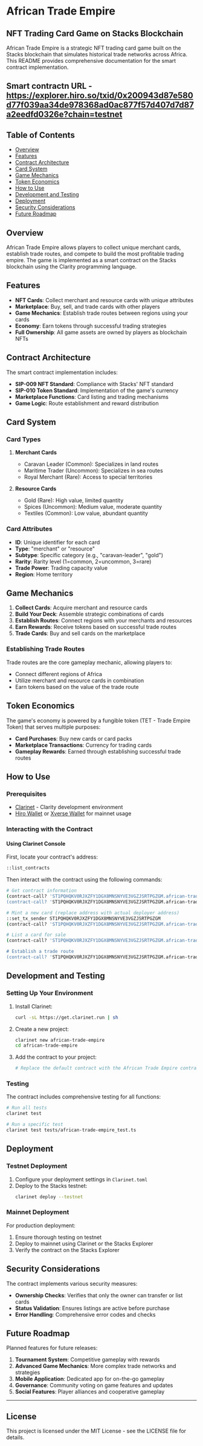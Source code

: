 # African Trade Empire

## NFT Trading Card Game on Stacks Blockchain

African Trade Empire is a strategic NFT trading card game built on the Stacks blockchain that simulates historical trade networks across Africa. This README provides comprehensive documentation for the smart contract implementation.

## Smart contractn URL - https://explorer.hiro.so/txid/0x200943d87e580d77f039aa34de978368ad0ac877f57d407d7d87a2eedfd0326e?chain=testnet

## Table of Contents

- [Overview](#overview)
- [Features](#features)
- [Contract Architecture](#contract-architecture)
- [Card System](#card-system)
- [Game Mechanics](#game-mechanics)
- [Token Economics](#token-economics)
- [How to Use](#how-to-use)
- [Development and Testing](#development-and-testing)
- [Deployment](#deployment)
- [Security Considerations](#security-considerations)
- [Future Roadmap](#future-roadmap)

## Overview

African Trade Empire allows players to collect unique merchant cards, establish trade routes, and compete to build the most profitable trading empire. The game is implemented as a smart contract on the Stacks blockchain using the Clarity programming language.

## Features

- **NFT Cards**: Collect merchant and resource cards with unique attributes
- **Marketplace**: Buy, sell, and trade cards with other players
- **Game Mechanics**: Establish trade routes between regions using your cards
- **Economy**: Earn tokens through successful trading strategies
- **Full Ownership**: All game assets are owned by players as blockchain NFTs

## Contract Architecture

The smart contract implementation includes:

- **SIP-009 NFT Standard**: Compliance with Stacks' NFT standard
- **SIP-010 Token Standard**: Implementation of the game's currency
- **Marketplace Functions**: Card listing and trading mechanisms
- **Game Logic**: Route establishment and reward distribution

## Card System

### Card Types

1. **Merchant Cards**
   - Caravan Leader (Common): Specializes in land routes
   - Maritime Trader (Uncommon): Specializes in sea routes
   - Royal Merchant (Rare): Access to special territories

2. **Resource Cards**
   - Gold (Rare): High value, limited quantity
   - Spices (Uncommon): Medium value, moderate quantity
   - Textiles (Common): Low value, abundant quantity

### Card Attributes

- **ID**: Unique identifier for each card
- **Type**: "merchant" or "resource"
- **Subtype**: Specific category (e.g., "caravan-leader", "gold")
- **Rarity**: Rarity level (1=common, 2=uncommon, 3=rare)
- **Trade Power**: Trading capacity value
- **Region**: Home territory

## Game Mechanics

1. **Collect Cards**: Acquire merchant and resource cards
2. **Build Your Deck**: Assemble strategic combinations of cards
3. **Establish Routes**: Connect regions with your merchants and resources
4. **Earn Rewards**: Receive tokens based on successful trade routes
5. **Trade Cards**: Buy and sell cards on the marketplace

### Establishing Trade Routes

Trade routes are the core gameplay mechanic, allowing players to:
- Connect different regions of Africa
- Utilize merchant and resource cards in combination
- Earn tokens based on the value of the trade route

## Token Economics

The game's economy is powered by a fungible token (TET - Trade Empire Token) that serves multiple purposes:

- **Card Purchases**: Buy new cards or card packs
- **Marketplace Transactions**: Currency for trading cards
- **Gameplay Rewards**: Earned through establishing successful trade routes

## How to Use

### Prerequisites

- [Clarinet](https://github.com/hirosystems/clarinet) - Clarity development environment
- [Hiro Wallet](https://wallet.hiro.so/) or [Xverse Wallet](https://www.xverse.app/) for mainnet usage

### Interacting with the Contract

#### Using Clarinet Console

First, locate your contract's address:

```bash
::list_contracts
```

Then interact with the contract using the following commands:

```bash
# Get contract information
(contract-call? 'ST1PQHQKV0RJXZFY1DGX8MNSNYVE3VGZJSRTPGZGM.african-trade-empire get-name)
(contract-call? 'ST1PQHQKV0RJXZFY1DGX8MNSNYVE3VGZJSRTPGZGM.african-trade-empire get-symbol)

# Mint a new card (replace address with actual deployer address)
::set_tx_sender ST1PQHQKV0RJXZFY1DGX8MNSNYVE3VGZJSRTPGZGM
(contract-call? 'ST1PQHQKV0RJXZFY1DGX8MNSNYVE3VGZJSRTPGZGM.african-trade-empire mint-card 'ST1PQHQKV0RJXZFY1DGX8MNSNYVE3VGZJSRTPGZGM "merchant" "caravan-leader" u1 u5 "North Africa" none)

# List a card for sale
(contract-call? 'ST1PQHQKV0RJXZFY1DGX8MNSNYVE3VGZJSRTPGZGM.african-trade-empire list-card u1 u100)

# Establish a trade route
(contract-call? 'ST1PQHQKV0RJXZFY1DGX8MNSNYVE3VGZJSRTPGZGM.african-trade-empire establish-route u1 u2 "North Africa" "West Africa")
```

## Development and Testing

### Setting Up Your Environment

1. Install Clarinet:
   ```bash
   curl -sL https://get.clarinet.run | sh
   ```

2. Create a new project:
   ```bash
   clarinet new african-trade-empire
   cd african-trade-empire
   ```

3. Add the contract to your project:
   ```bash
   # Replace the default contract with the African Trade Empire contract
   ```

### Testing

The contract includes comprehensive testing for all functions:

```bash
# Run all tests
clarinet test

# Run a specific test
clarinet test tests/african-trade-empire_test.ts
```

## Deployment

### Testnet Deployment

1. Configure your deployment settings in `Clarinet.toml`
2. Deploy to the Stacks testnet:
   ```bash
   clarinet deploy --testnet
   ```

### Mainnet Deployment

For production deployment:

1. Ensure thorough testing on testnet
2. Deploy to mainnet using Clarinet or the Stacks Explorer
3. Verify the contract on the Stacks Explorer

## Security Considerations

The contract implements various security measures:

- **Ownership Checks**: Verifies that only the owner can transfer or list cards
- **Status Validation**: Ensures listings are active before purchase
- **Error Handling**: Comprehensive error codes and checks

## Future Roadmap

Planned features for future releases:

1. **Tournament System**: Competitive gameplay with rewards
2. **Advanced Game Mechanics**: More complex trade networks and strategies
3. **Mobile Application**: Dedicated app for on-the-go gameplay
4. **Governance**: Community voting on game features and updates
5. **Social Features**: Player alliances and cooperative gameplay

---

## License

This project is licensed under the MIT License - see the LICENSE file for details.

